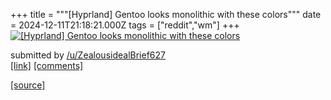 +++
title = """[Hyprland] Gentoo looks monolithic with these colors"""
date = 2024-12-11T21:18:21.000Z
tags = ["reddit","wm"]
+++
[![[Hyprland] Gentoo looks monolithic with these colors](https://preview.redd.it/tlkt8rl3da6e1.png?width=640&crop=smart&auto=webp&s=8f41de35d392e6d8a68a8594f776054f8875bfc8 "[Hyprland] Gentoo looks monolithic with these colors")](https://www.reddit.com/r/unixporn/comments/1hc4d98/hyprland_gentoo_looks_monolithic_with_these_colors/)

submitted by [/u/ZealousidealBrief627](https://www.reddit.com/user/ZealousidealBrief627)  
[\[link\]](https://i.redd.it/tlkt8rl3da6e1.png) [\[comments\]](https://www.reddit.com/r/unixporn/comments/1hc4d98/hyprland_gentoo_looks_monolithic_with_these_colors/)

[[source]](https://www.reddit.com/r/unixporn/comments/1hc4d98/hyprland_gentoo_looks_monolithic_with_these_colors/)
